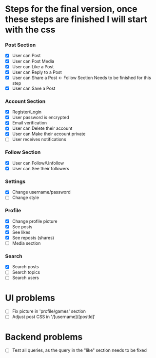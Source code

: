 # Steps for the final version, once these steps are finished I will start with the css  

### Post Section 
- [x] User can Post
- [x] User can Post Media 
- [x] User can Like a Post 
- [x] User can Reply to a Post
- [x] User can Share a Post <- Follow Section Needs to be finished for this step
- [x] User can Save a Post

### Account Section
- [x] Register/Login
- [x] User password is encrypted
- [x] Email verification
- [x] User can Delete their account
- [x] User can Make their account private
- [ ] User receives notifications
  
### Follow Section
- [x] User can Follow/Unfollow
- [x] User can See their followers

### Settings
- [x] Change username/password
- [ ] Change style

### Profile
- [x] Change profile picture
- [x] See posts
- [x] See likes
- [x] See reposts (shares)
- [ ] Media section 

### Search
- [x] Search posts
- [ ] Search topics
- [ ] Search users
  
# UI problems
- [ ] Fix picture in 'profile/games' section
- [ ] Adjust post CSS in '/[username]/[postId]'

# Backend problems
- [ ] Test all queries, as the query in the "like" section needs to be fixed
